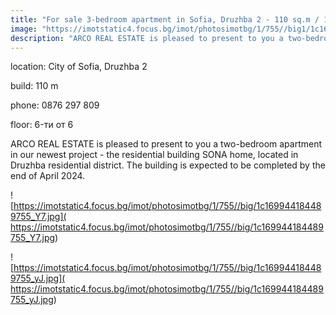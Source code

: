 ```yaml
---
title: "For sale 3-bedroom apartment in Sofia, Druzhba 2 - 110 sq.m / 186800 EUR :: imot.bg Advertisement"
image: "https://imotstatic4.focus.bg/imot/photosimotbg/1/755//big1/1c169944184489755_AX.jpg"
description: "ARCO REAL ESTATE is pleased to present to you a two-bedroom apartment in our newest project - the residential building SONA home, located in Druzhba residential district. The building is expected to be completed by the end of April 2024."
---
```


location: City of Sofia, Druzhba 2

build: 110 m

phone: 0876 297 809

floor: 6-ти от 6

ARCO REAL ESTATE is pleased to present to you a two-bedroom apartment in our newest project - the residential building SONA home, located in Druzhba residential district. The building is expected to be completed by the end of April 2024.


![https://imotstatic4.focus.bg/imot/photosimotbg/1/755//big/1c169944184489755_Y7.jpg]( https://imotstatic4.focus.bg/imot/photosimotbg/1/755//big/1c169944184489755_Y7.jpg)


![https://imotstatic4.focus.bg/imot/photosimotbg/1/755//big/1c169944184489755_yJ.jpg]( https://imotstatic4.focus.bg/imot/photosimotbg/1/755//big/1c169944184489755_yJ.jpg)


